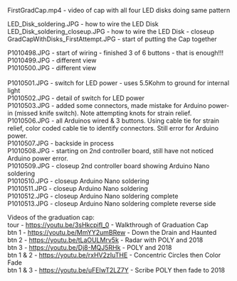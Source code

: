 FirstGradCap.mp4 - video of cap with all four LED disks doing same pattern

LED_Disk_soldering.JPG            - how to wire the LED Disk<br>
LED_Disk_soldering_closeup.JPG    - how to wire the LED Disk - closeup<br>
GradCapWithDisks_FirstAttempt.JPG - start of putting the Cap together<br>

P1010498.JPG - start of wiring - finished 3 of 6 buttons - that is enough!!!<br>
P1010499.JPG - different view<br>
P1010500.JPG - different view<br>
<br>
P1010501.JPG - switch for LED power - uses 5.5Kohm to ground for internal light<br>
P1010502.JPG - detail of switch for LED power<br>
P1010503.JPG - added some connectors, made mistake for Arduino power-in (missed knife switch). Note attempting knots for strain relief.<br>
P1010506.JPG - all Arduinos wired & 3 buttons. Using cable tie for strain relief, color coded cable tie to identify connectors. Still error for Arduino power.<br>
P1010507.JPG - backside in process<br>
P1010508.JPG - starting on 2nd controller board, still have not noticed Arduino power error.<br>
P1010509.JPG - closeup 2nd controller board showing Arduino Nano soldering<br>
P1010510.JPG - closeup Arduino Nano soldering<br>
P1010511.JPG - closeup Arduino Nano soldering<br>
P1010512.JPG - closeup Arduino Nano soldering complete<br>
P1010513.JPG - closeup Arduino Nano soldering complete reverse side<br>

Videos of the graduation cap:<br>
tour  - https://youtu.be/3sHkcpifI_0 - Walkthrough of Graduation Cap<br>
btn 1 - https://youtu.be/MmYY2umBRew - Down the Drain and Haunted<br>
btn 2 - https://youtu.be/tLaOULMrv5k - Radar with POLY and 2018<br>
btn 3 - https://youtu.be/Dj8-MQJ5RHk - POLY and 2018<br>
btn 1 & 2 - https://youtu.be/rxHV2zIuTHE - Concentric Circles then Color Fade<br>
btn 1 & 3 - https://youtu.be/uFElwT2LZ7Y - Scribe POLY then fade to 2018<br>
